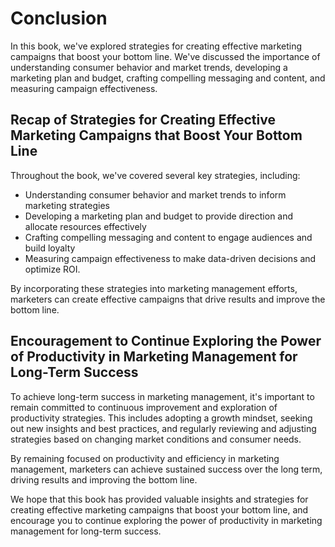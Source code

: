# Conclusion

In this book, we've explored strategies for creating effective marketing campaigns that boost your bottom line. We've discussed the importance of understanding consumer behavior and market trends, developing a marketing plan and budget, crafting compelling messaging and content, and measuring campaign effectiveness.

Recap of Strategies for Creating Effective Marketing Campaigns that Boost Your Bottom Line
------------------------------------------------------------------------------------------

Throughout the book, we've covered several key strategies, including:

* Understanding consumer behavior and market trends to inform marketing strategies
* Developing a marketing plan and budget to provide direction and allocate resources effectively
* Crafting compelling messaging and content to engage audiences and build loyalty
* Measuring campaign effectiveness to make data-driven decisions and optimize ROI.

By incorporating these strategies into marketing management efforts, marketers can create effective campaigns that drive results and improve the bottom line.

Encouragement to Continue Exploring the Power of Productivity in Marketing Management for Long-Term Success
-----------------------------------------------------------------------------------------------------------

To achieve long-term success in marketing management, it's important to remain committed to continuous improvement and exploration of productivity strategies. This includes adopting a growth mindset, seeking out new insights and best practices, and regularly reviewing and adjusting strategies based on changing market conditions and consumer needs.

By remaining focused on productivity and efficiency in marketing management, marketers can achieve sustained success over the long term, driving results and improving the bottom line.

We hope that this book has provided valuable insights and strategies for creating effective marketing campaigns that boost your bottom line, and encourage you to continue exploring the power of productivity in marketing management for long-term success.
